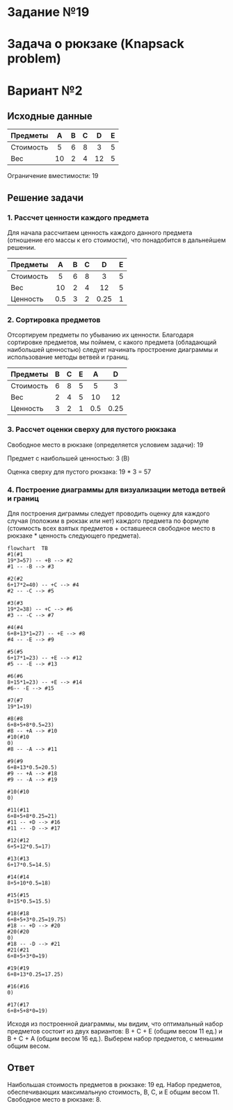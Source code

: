 # Задание №19
# Задача о рюкзаке (Knapsack problem)
# Вариант №2

## Исходные данные

| Предметы  |  A  | B | C | D  | E |
|:----------|:---:|:-:|:-:|:--:|:-:|
| Стоимость |  5  | 6 | 8 | 3  | 5 |
| Вес       | 10  | 2 | 4 | 12 | 5 |

Ограничение вместимости: 19

## Решение задачи

### 1. Рассчет ценности каждого предмета

Для начала рассчитаем ценность каждого данного предмета (отношение его массы к его стоимости), что понадобится
в дальнейшем решении.

| Предметы  |  A  | B | C |  D   | E |
|:----------|:---:|:-:|:-:|:----:|:-:|
| Стоимость |  5  | 6 | 8 |  3   | 5 |
| Вес       | 10  | 2 | 4 |  12  | 5 |
| Ценность  | 0.5 | 3 | 2 | 0.25 | 1 |

### 2. Сортировка предметов

Отсортируем предметы по убыванию их ценности. Благодаря сортировке предметов, мы поймем, с какого предмета
(обладающий наибольшей ценностью) следует начинать простроение диаграммы и использование методы ветвей и границ. 

| Предметы  | B | C | E |  A  |  D   |
|:----------|:-:|:-:|:-:|:---:|:----:|
| Стоимость | 6 | 8 | 5 |  5  |  3   |
| Вес       | 2 | 4 | 5 | 10  |  12  |
| Ценность  | 3 | 2 | 1 | 0.5 | 0.25 |

### 3. Рассчет оценки сверху для пустого рюкзака

Свободное место в рюкзаке (определяется условием задачи): 19

Предмет с наибольшей ценностью: 3 (B)

Оценка сверху для пустого рюкзака: 19 * 3 = 57


### 4. Построение диаграммы для визуализации метода ветвей и границ

Для построения диграммы следует проводить оценку для каждого случая (положим в рюкзак или нет) каждого предмета
по формуле (стоимость всех взятых предметов + оставшееся свободное место в рюкзаке * ценность следующего предмета).

``` mermaid 
flowchart  TB
#1(#1 
19*3=57) -- +B --> #2
#1 -- -B --> #3

#2(#2
6+17*2=40) -- +C --> #4
#2 -- -C --> #5

#3(#3
19*2=38) -- +C --> #6
#3 -- -C --> #7

#4(#4
6+8+13*1=27) -- +E --> #8
#4 -- -E --> #9

#5(#5
6+17*1=23) -- +E --> #12
#5 -- -E --> #13

#6(#6
8+15*1=23) -- +E --> #14
#6-- -E --> #15

#7(#7
19*1=19)

#8(#8
6+8+5+8*0.5=23)
#8 -- +A --> #10
#10(#10
0)
#8 -- -A --> #11

#9(#9
6+8+13*0.5=20.5)
#9 -- +A --> #18
#9 -- -A --> #19

#10(#10
0)

#11(#11
6+8+5+8*0.25=21)
#11 -- +D --> #16
#11 -- -D --> #17

#12(#12
6+5+12*0.5=17)

#13(#13
6+17*0.5=14.5)

#14(#14
8+5+10*0.5=18)

#15(#15
8+15*0.5=15.5)

#18(#18
6+8+5+3*0.25=19.75)
#18 -- +D --> #20
#20(#20
0)
#18 -- -D --> #21
#21(#21
6+8+5+3*0=19)

#19(#19 
6+8+13*0.25=17.25)

#16(#16
0)

#17(#17
6+8+5+8*0=19)
```
Исходя из построенной диаграммы, мы видим, что оптимальный набор предметов состоит из двух вариантов:
B + C + E (общим весом 11 ед.) и B + C + A (общим весом 16 ед.). Выберем набор предметов, с меньшим общим весом.

## Ответ

Наибольшая стоимость предметов в рюкзаке: 19 ед.
Набор предметов, обеспечивающих максимальную стоимость, B, C, и E общим весом 11.
Свободное место в рюкзаке: 8.
